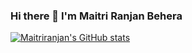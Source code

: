 ### Hi there 👋 I'm Maitri Ranjan Behera
[![Maitriranjan's GitHub stats](https://github-readme-stats.vercel.app/api?username=maitriranjan99&show_icons=true&theme=great-gatsby&title_color=2f80ed)](https://github.com/maitriranjan99/github-readme-stats)

<!--
**maitriranjan99/maitriranjan99** is a ✨ _special_ ✨ repository because its `README.md` (this file) appears on your GitHub profile.

Here are some ideas to get you started:

- 🔭 I’m currently working on ...
- 🌱 I’m currently learning ...
- 👯 I’m looking to collaborate on ...
- 🤔 I’m looking for help with ...
- 💬 Ask me about ...
- 📫 How to reach me: ...
- 😄 Pronouns: ...
- ⚡ Fun fact: ...
-->
